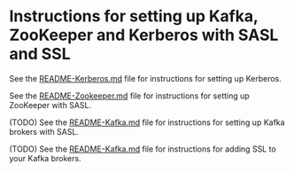 # Instructions for setting up Kafka, ZooKeeper and Kerberos with SASL and SSL

See the [README-Kerberos.md](README-Kerberos.md) file for instructions for setting up Kerberos.

See the [README-Zookeeper.md](README-Zookeeper.md) file for instructions for setting up ZooKeeper with SASL.

(TODO) See the [README-Kafka.md](README-Kafka-brokers-SASL-only.md) file for instructions for setting up Kafka brokers with SASL.

(TODO) See the [README-Kafka.md](README-Kafka-brokers-add-SSSL.md) file for instructions for adding SSL to your Kafka brokers.
